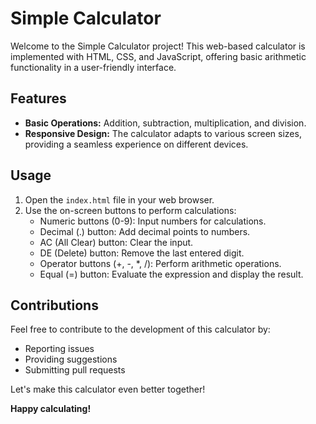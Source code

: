 # Simple Calculator
Welcome to the Simple Calculator project! This web-based calculator is implemented with HTML, CSS, and JavaScript, offering basic arithmetic functionality in a user-friendly interface.

## Features
- **Basic Operations:** Addition, subtraction, multiplication, and division.
- **Responsive Design:** The calculator adapts to various screen sizes, providing a seamless experience on different devices.

## Usage
1. Open the `index.html` file in your web browser.
2. Use the on-screen buttons to perform calculations:
   - Numeric buttons (0-9): Input numbers for calculations.
   - Decimal (.) button: Add decimal points to numbers.
   - AC (All Clear) button: Clear the input.
   - DE (Delete) button: Remove the last entered digit.
   - Operator buttons (+, -, *, /): Perform arithmetic operations.
   - Equal (=) button: Evaluate the expression and display the result.

## Contributions

Feel free to contribute to the development of this calculator by:
- Reporting issues
- Providing suggestions
- Submitting pull requests

Let's make this calculator even better together!


**Happy calculating!**

